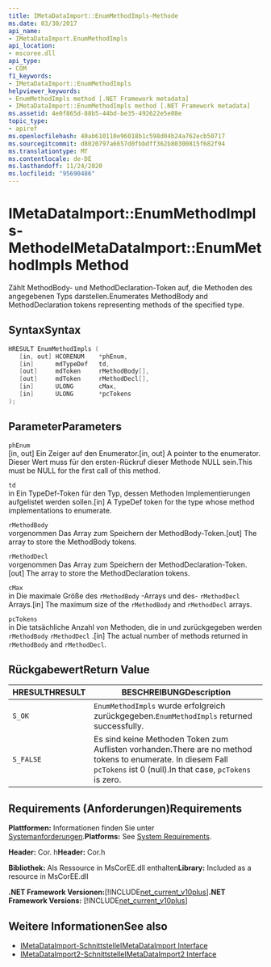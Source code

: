 ```yaml
---
title: IMetaDataImport::EnumMethodImpls-Methode
ms.date: 03/30/2017
api_name:
- IMetaDataImport.EnumMethodImpls
api_location:
- mscoree.dll
api_type:
- COM
f1_keywords:
- IMetaDataImport::EnumMethodImpls
helpviewer_keywords:
- EnumMethodImpls method [.NET Framework metadata]
- IMetaDataImport::EnumMethodImpls method [.NET Framework metadata]
ms.assetid: 4e0f865d-88b5-44bd-be35-492622e5e08e
topic_type:
- apiref
ms.openlocfilehash: 40ab610110e96018b1c598d04b24a762ecb50717
ms.sourcegitcommit: d8020797a6657d0fbbdff362b80300815f682f94
ms.translationtype: MT
ms.contentlocale: de-DE
ms.lasthandoff: 11/24/2020
ms.locfileid: "95690486"
---
```

# <a name="imetadataimportenummethodimpls-method"></a><span data-ttu-id="f415d-102">IMetaDataImport::EnumMethodImpls-Methode</span><span class="sxs-lookup"><span data-stu-id="f415d-102">IMetaDataImport::EnumMethodImpls Method</span></span>

<span data-ttu-id="f415d-103">Zählt MethodBody- und MethodDeclaration-Token auf, die Methoden des angegebenen Typs darstellen.</span><span class="sxs-lookup"><span data-stu-id="f415d-103">Enumerates MethodBody and MethodDeclaration tokens representing methods of the specified type.</span></span>  
  
## <a name="syntax"></a><span data-ttu-id="f415d-104">Syntax</span><span class="sxs-lookup"><span data-stu-id="f415d-104">Syntax</span></span>  
  
```cpp  
HRESULT EnumMethodImpls (  
   [in, out] HCORENUM    *phEnum,
   [in]      mdTypeDef   td,
   [out]     mdToken     rMethodBody[],
   [out]     mdToken     rMethodDecl[],
   [in]      ULONG       cMax,
   [in]      ULONG       *pcTokens  
);  
```  
  
## <a name="parameters"></a><span data-ttu-id="f415d-105">Parameter</span><span class="sxs-lookup"><span data-stu-id="f415d-105">Parameters</span></span>  

 `phEnum`  
 <span data-ttu-id="f415d-106">[in, out] Ein Zeiger auf den Enumerator.</span><span class="sxs-lookup"><span data-stu-id="f415d-106">[in, out] A pointer to the enumerator.</span></span> <span data-ttu-id="f415d-107">Dieser Wert muss für den ersten-Rückruf dieser Methode NULL sein.</span><span class="sxs-lookup"><span data-stu-id="f415d-107">This must be NULL for the first call of this method.</span></span>  
  
 `td`  
 <span data-ttu-id="f415d-108">in Ein TypeDef-Token für den Typ, dessen Methoden Implementierungen aufgelistet werden sollen.</span><span class="sxs-lookup"><span data-stu-id="f415d-108">[in] A TypeDef token for the type whose method implementations to enumerate.</span></span>  
  
 `rMethodBody`  
 <span data-ttu-id="f415d-109">vorgenommen Das Array zum Speichern der MethodBody-Token.</span><span class="sxs-lookup"><span data-stu-id="f415d-109">[out] The array to store the MethodBody tokens.</span></span>  
  
 `rMethodDecl`  
 <span data-ttu-id="f415d-110">vorgenommen Das Array zum Speichern der MethodDeclaration-Token.</span><span class="sxs-lookup"><span data-stu-id="f415d-110">[out] The array to store the MethodDeclaration tokens.</span></span>  
  
 `cMax`  
 <span data-ttu-id="f415d-111">in Die maximale Größe des `rMethodBody` -Arrays und des- `rMethodDecl` Arrays.</span><span class="sxs-lookup"><span data-stu-id="f415d-111">[in] The maximum size of the `rMethodBody` and `rMethodDecl` arrays.</span></span>  
  
 `pcTokens`  
 <span data-ttu-id="f415d-112">in Die tatsächliche Anzahl von Methoden, die in und zurückgegeben werden `rMethodBody` `rMethodDecl` .</span><span class="sxs-lookup"><span data-stu-id="f415d-112">[in] The actual number of methods returned in `rMethodBody` and `rMethodDecl`.</span></span>  
  
## <a name="return-value"></a><span data-ttu-id="f415d-113">Rückgabewert</span><span class="sxs-lookup"><span data-stu-id="f415d-113">Return Value</span></span>  
  
|<span data-ttu-id="f415d-114">HRESULT</span><span class="sxs-lookup"><span data-stu-id="f415d-114">HRESULT</span></span>|<span data-ttu-id="f415d-115">BESCHREIBUNG</span><span class="sxs-lookup"><span data-stu-id="f415d-115">Description</span></span>|  
|-------------|-----------------|  
|`S_OK`|<span data-ttu-id="f415d-116">`EnumMethodImpls` wurde erfolgreich zurückgegeben.</span><span class="sxs-lookup"><span data-stu-id="f415d-116">`EnumMethodImpls` returned successfully.</span></span>|  
|`S_FALSE`|<span data-ttu-id="f415d-117">Es sind keine Methoden Token zum Auflisten vorhanden.</span><span class="sxs-lookup"><span data-stu-id="f415d-117">There are no method tokens to enumerate.</span></span> <span data-ttu-id="f415d-118">In diesem Fall `pcTokens` ist 0 (null).</span><span class="sxs-lookup"><span data-stu-id="f415d-118">In that case, `pcTokens` is zero.</span></span>|  
  
## <a name="requirements"></a><span data-ttu-id="f415d-119">Requirements (Anforderungen)</span><span class="sxs-lookup"><span data-stu-id="f415d-119">Requirements</span></span>  

 <span data-ttu-id="f415d-120">**Plattformen:** Informationen finden Sie unter [Systemanforderungen](../../get-started/system-requirements.md).</span><span class="sxs-lookup"><span data-stu-id="f415d-120">**Platforms:** See [System Requirements](../../get-started/system-requirements.md).</span></span>  
  
 <span data-ttu-id="f415d-121">**Header:** Cor. h</span><span class="sxs-lookup"><span data-stu-id="f415d-121">**Header:** Cor.h</span></span>  
  
 <span data-ttu-id="f415d-122">**Bibliothek:** Als Ressource in MsCorEE.dll enthalten</span><span class="sxs-lookup"><span data-stu-id="f415d-122">**Library:** Included as a resource in MsCorEE.dll</span></span>  
  
 <span data-ttu-id="f415d-123">**.NET Framework Versionen:**[!INCLUDE[net_current_v10plus](../../../../includes/net-current-v10plus-md.md)]</span><span class="sxs-lookup"><span data-stu-id="f415d-123">**.NET Framework Versions:** [!INCLUDE[net_current_v10plus](../../../../includes/net-current-v10plus-md.md)]</span></span>  
  
## <a name="see-also"></a><span data-ttu-id="f415d-124">Weitere Informationen</span><span class="sxs-lookup"><span data-stu-id="f415d-124">See also</span></span>

- [<span data-ttu-id="f415d-125">IMetaDataImport-Schnittstelle</span><span class="sxs-lookup"><span data-stu-id="f415d-125">IMetaDataImport Interface</span></span>](imetadataimport-interface.md)
- [<span data-ttu-id="f415d-126">IMetaDataImport2-Schnittstelle</span><span class="sxs-lookup"><span data-stu-id="f415d-126">IMetaDataImport2 Interface</span></span>](imetadataimport2-interface.md)
